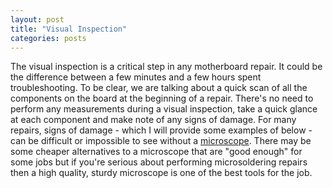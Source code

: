 ```yaml
---
layout: post
title: "Visual Inspection"
categories: posts
---
```


The visual inspection is a critical step in any motherboard repair. It could be the difference between a few minutes and a few hours spent troubleshooting. To be clear, we are talking about a quick scan of all the components on the board at the beginning of a repair. There's no need to perform any measurements during a visual inspection, take a quick glance at each component and make note of any signs of damage. For many repairs, signs of damage - which I will provide some examples of below - can be difficult or impossible to see without a [microscope](/misc/2024/06/22/recommended-tools.html). There may be some cheaper alternatives to a microscope that are "good enough" for some jobs but if you're serious about performing microsoldering repairs then a high quality, sturdy microscope is one of the best tools for the job.
